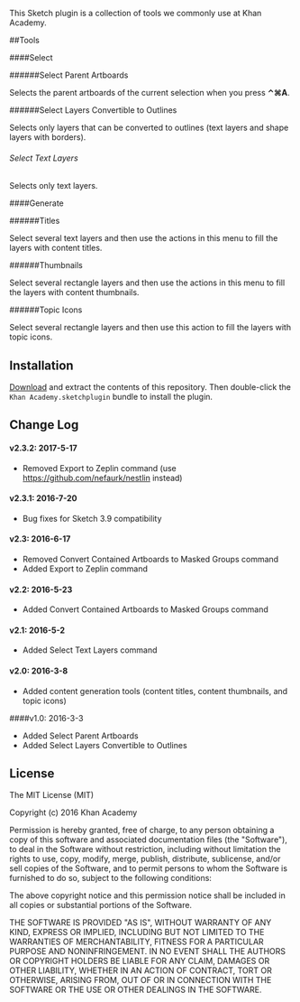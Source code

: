 This Sketch plugin is a collection of tools we commonly use at Khan Academy.

##Tools

####Select

######Select Parent Artboards

Selects the parent artboards of the current selection when you press **⌃⌘A**.

######Select Layers Convertible to Outlines

Selects only layers that can be converted to outlines (text layers and shape layers with borders).

###### Select Text Layers

Selects only text layers.

####Generate

######Titles

Select several text layers and then use the actions in this menu to fill the layers with content titles.

######Thumbnails

Select several rectangle layers and then use the actions in this menu to fill the layers with content thumbnails.

######Topic Icons

Select several rectangle layers and then use this action to fill the layers with topic icons.

## Installation

[Download](https://github.com/Khan/sketch-tools/archive/master.zip) and extract the contents of this repository. Then double-click the `Khan Academy.sketchplugin` bundle to install the plugin.

## Change Log

#### v2.3.2: 2017-5-17

- Removed Export to Zeplin command (use https://github.com/nefaurk/nestlin instead)

#### v2.3.1: 2016-7-20

- Bug fixes for Sketch 3.9 compatibility

#### v2.3: 2016-6-17

- Removed Convert Contained Artboards to Masked Groups command
- Added Export to Zeplin command

#### v2.2: 2016-5-23

- Added Convert Contained Artboards to Masked Groups command

#### v2.1: 2016-5-2

- Added Select Text Layers command

#### v2.0: 2016-3-8

- Added content generation tools (content titles, content thumbnails, and topic icons)

####v1.0: 2016-3-3

- Added Select Parent Artboards
- Added Select Layers Convertible to Outlines

## License

The MIT License (MIT)

Copyright (c) 2016 Khan Academy

Permission is hereby granted, free of charge, to any person obtaining a copy of this software and associated documentation files (the "Software"), to deal in the Software without restriction, including without limitation the rights to use, copy, modify, merge, publish, distribute, sublicense, and/or sell copies of the Software, and to permit persons to whom the Software is furnished to do so, subject to the following conditions:

The above copyright notice and this permission notice shall be included in all copies or substantial portions of the Software.

THE SOFTWARE IS PROVIDED "AS IS", WITHOUT WARRANTY OF ANY KIND, EXPRESS OR IMPLIED, INCLUDING BUT NOT LIMITED TO THE WARRANTIES OF MERCHANTABILITY, FITNESS FOR A PARTICULAR PURPOSE AND NONINFRINGEMENT. IN NO EVENT SHALL THE AUTHORS OR COPYRIGHT HOLDERS BE LIABLE FOR ANY CLAIM, DAMAGES OR OTHER LIABILITY, WHETHER IN AN ACTION OF CONTRACT, TORT OR OTHERWISE, ARISING FROM, OUT OF OR IN CONNECTION WITH THE SOFTWARE OR THE USE OR OTHER DEALINGS IN THE SOFTWARE.